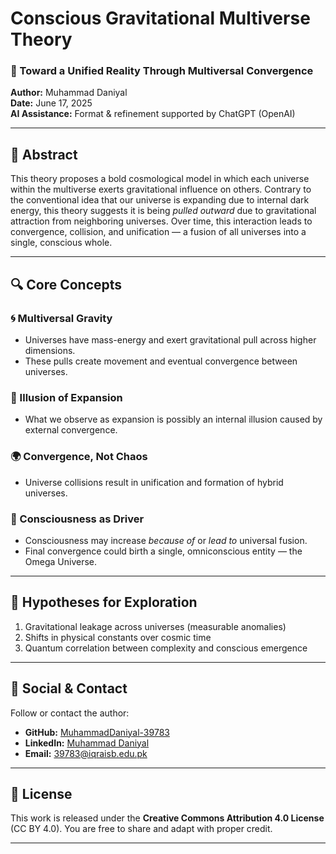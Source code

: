 # Conscious Gravitational Multiverse Theory

### 🧠 Toward a Unified Reality Through Multiversal Convergence

**Author:** Muhammad Daniyal  
**Date:** June 17, 2025  
**AI Assistance:** Format & refinement supported by ChatGPT (OpenAI)

---

## 📖 Abstract
This theory proposes a bold cosmological model in which each universe within the multiverse exerts gravitational influence on others. Contrary to the conventional idea that our universe is expanding due to internal dark energy, this theory suggests it is being *pulled outward* due to gravitational attraction from neighboring universes. Over time, this interaction leads to convergence, collision, and unification — a fusion of all universes into a single, conscious whole.

---

## 🔍 Core Concepts

### 🌀 Multiversal Gravity
- Universes have mass-energy and exert gravitational pull across higher dimensions.
- These pulls create movement and eventual convergence between universes.

### 🌌 Illusion of Expansion
- What we observe as expansion is possibly an internal illusion caused by external convergence.

### 🌍 Convergence, Not Chaos
- Universe collisions result in unification and formation of hybrid universes.

### 🧬 Consciousness as Driver
- Consciousness may increase *because of* or *lead to* universal fusion.
- Final convergence could birth a single, omniconscious entity — the Omega Universe.

---

## 🧪 Hypotheses for Exploration
1. Gravitational leakage across universes (measurable anomalies)
2. Shifts in physical constants over cosmic time
3. Quantum correlation between complexity and conscious emergence

---

## 📢 Social & Contact
Follow or contact the author:
- **GitHub:** [MuhammadDaniyal-39783](https://github.com/MuhammadDaniyal-39783)
- **LinkedIn:** [Muhammad Daniyal](https://www.linkedin.com/in/muhammad-daniyal-9472aa2b4/)
- **Email:** 39783@iqraisb.edu.pk

---

## 📌 License
This work is released under the **Creative Commons Attribution 4.0 License** (CC BY 4.0). You are free to share and adapt with proper credit.

---
